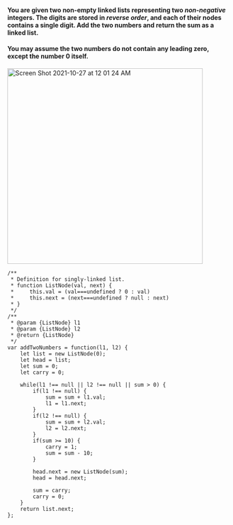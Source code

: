 #### You are given two non-empty linked lists representing two _non-negative_ integers. The digits are stored in _reverse order_, and each of their nodes contains a single digit. Add the two numbers and return the sum as a linked list.

#### You may assume the two numbers do not contain any leading zero, except the number 0 itself.


<img width="441" alt="Screen Shot 2021-10-27 at 12 01 24 AM" src="https://user-images.githubusercontent.com/37787994/139016117-51c066ff-3b1c-4858-b19e-1f4ed7eb38f8.png">


```JS
/**
 * Definition for singly-linked list.
 * function ListNode(val, next) {
 *     this.val = (val===undefined ? 0 : val)
 *     this.next = (next===undefined ? null : next)
 * }
 */
/**
 * @param {ListNode} l1
 * @param {ListNode} l2
 * @return {ListNode}
 */
var addTwoNumbers = function(l1, l2) {
    let list = new ListNode(0);
    let head = list;
    let sum = 0;
    let carry = 0;
    
    while(l1 !== null || l2 !== null || sum > 0) {
        if(l1 !== null) {
            sum = sum + l1.val;
            l1 = l1.next;
        }
        if(l2 !== null) {
            sum = sum + l2.val;
            l2 = l2.next;
        }
        if(sum >= 10) {
            carry = 1;
            sum = sum - 10;
        }
        
        head.next = new ListNode(sum);
        head = head.next;
        
        sum = carry;
        carry = 0;
    }
    return list.next;
};
``` 

